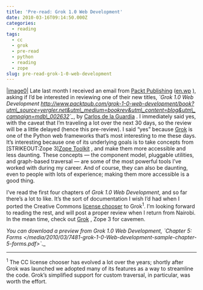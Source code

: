 ```yaml
---
title: 'Pre-read: Grok 1.0 Web Development'
date: 2010-03-16T09:14:50.000Z
categories:
  - reading
tags:
  - cc
  - grok
  - pre-read
  - python
  - reading
  - zope
slug: pre-read-grok-1-0-web-development
---
```

[|image0|][1] Late last month I received an email from [Packt Publishing][2]  ([en.wp][3] ), asking if I’d be interested in reviewing one of their new titles, _\`Grok 1.0 Web Development <http://www.packtpub.com/grok-1-0-web-development/book?utm\_source=yergler.net&utm\_medium=bookrev&utm\_content=blog&utm\_campaign=mdb\_002632>\`\__, by [Carlos de la Guardia][4] . I immediately said yes, with the caveat that I’m traveling a lot over the next 30 days, so the review will be a little delayed (hence this pre-review). I said “yes” because [Grok][5]  is one of the Python web frameworks that’s most interesting to me these days. It’s interesting because one of its underlying goals is to take concepts from [STRIKEOUT:Zope 3][Zope Toolkit][6] , and make them more accessible and less daunting. These concepts — the component model, pluggable utilities, and graph-based traversal — are some of the most powerful tools I’ve worked with during my career. And of course, they can also be daunting, even to people with lots of experience; making them more accessible is a good thing.

I’ve read the first four chapters of _Grok 1.0 Web Development_, and so far there’s a lot to like. It’s the sort of documentation I wish I’d had when I ported the Creative Commons [license chooser][7]  to Grok<sup>1</sup>. I’m looking forward to reading the rest, and will post a proper review when I return from Nairobi. In the mean time, check out [Grok][5] , Zope 3 for cavemen.

_You can download a preview from Grok 1.0 Web Development, \`Chapter 5: Forms </media/2010/03/7481-grok-1-0-Web-development-sample-chapter-5-forms.pdf>\`_._

---

<sup>1</sup> The CC license chooser has evolved a lot over the years; shortly after Grok was launched we adopted many of its features as a way to streamline the code. Grok’s simplified support for custom traversal, in particular, was worth the effort.



 [1]: http://www.packtpub.com/grok-1-0-web-development/book?utm_source=yergler.net&utm_medium=bookrev&utm_content=blog&utm_campaign=mdb_002632
 [2]: http://www.packtpub.com/
 [3]: http://en.wikipedia.org/wiki/Packt
 [4]: http://blog.delaguardia.com.mx/
 [5]: http://grok.zope.org/
 [6]: http://docs.zope.org/zopetoolkit/
 [7]: http://creativecommons.org/choose/
